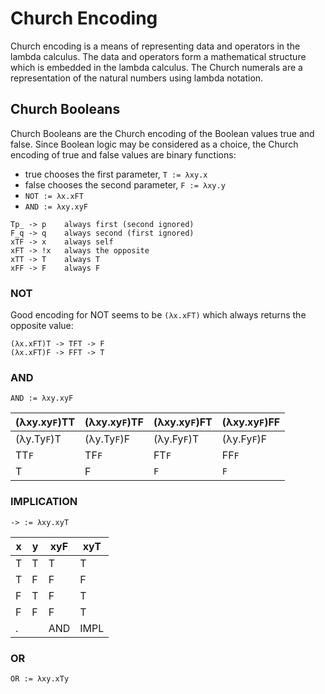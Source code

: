 # Church Encoding

Church encoding is a means of representing data and operators in the lambda calculus. The data and operators form a mathematical structure which is embedded in the lambda calculus. The Church numerals are a representation of the natural numbers using lambda notation.

## Church Booleans
Church Booleans are the Church encoding of the Boolean values true and false. Since Boolean logic may be considered as a choice, the Church encoding of true and false values are binary functions:
- true chooses the first parameter, `T := λxy.x`
- false chooses the second parameter, `F := λxy.y`
- `NOT := λx.xFT`
- `AND := λxy.xyF`

```
Tp_ -> p    always first (second ignored)
F_q -> q    always second (first ignored)
xTF -> x    always self
xFT -> !x   always the opposite
xTT -> T    always T
xFF -> F    always F
```

### NOT
Good encoding for NOT seems to be `(λx.xFT)` which always returns the opposite value:

```
(λx.xFT)T -> TFT -> F
(λx.xFT)F -> FFT -> T
```

### AND

`AND := λxy.xyF`

(λxy.xy`F`)TT |(λxy.xy`F`)TF |(λxy.xy`F`)FT |(λxy.xy`F`)FF
--------------|------------|------------|-----------
(λy.Ty`F`)T   | (λy.Ty`F`)F| (λy.Fy`F`)T| (λy.Fy`F`)F
TT`F`         | TF`F`      | FT`F`      | FF`F`
T             | F          | `F`        | `F`


### IMPLICATION

`-> := λxy.xyT`

x | y | xyF | xyT
--|---|-----|----
T | T |  T  |  T
T | F |  F  |  F
F | T |  F  |  T
F | F |  F  |  T
. |   | AND | IMPL


### OR

`OR := λxy.xTy`
